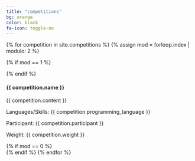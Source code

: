 ```yaml
---
title: "competitions"
bg: orange
color: black
fa-icon: toggle-on
---
```



{% for competition in site.competitions %}
{% assign mod = forloop.index | modulo: 2 %}

{% if mod == 1 %}
<div class="row">
{% endif %}
  <div class="one-half column">
    <h4>{{ competition.name }}</h4>
      <p>{{ competition.content  }}</p>
      <p>Languages/Skills: {{ competition.programming_language }}</p>
      <p>Participant: {{ competition.participant }}</p>
      <p>Weight: {{ competition.weight }}</p>
  </div>
{% if mod == 0 %}
</div>
{% endif %}
{% endfor %}

